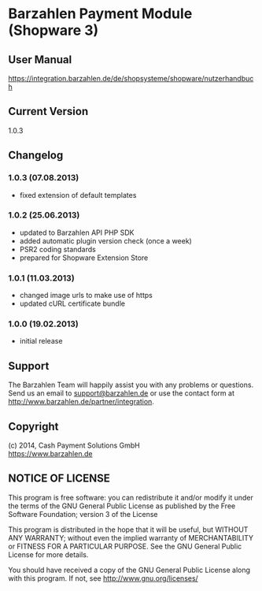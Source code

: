 # Barzahlen Payment Module (Shopware 3)

## User Manual
https://integration.barzahlen.de/de/shopsysteme/shopware/nutzerhandbuch

## Current Version
1.0.3

## Changelog

### 1.0.3 (07.08.2013)
* fixed extension of default templates

### 1.0.2 (25.06.2013)
* updated to Barzahlen API PHP SDK
* added automatic plugin version check (once a week)
* PSR2 coding standards
* prepared for Shopware Extension Store

### 1.0.1 (11.03.2013)
* changed image urls to make use of https
* updated cURL certificate bundle

### 1.0.0 (19.02.2013)
* initial release

## Support
The Barzahlen Team will happily assist you with any problems or questions. Send us an email to support@barzahlen.de or use the contact form at http://www.barzahlen.de/partner/integration.

## Copyright
(c) 2014, Cash Payment Solutions GmbH  
https://www.barzahlen.de

## NOTICE OF LICENSE
This program is free software: you can redistribute it and/or modify it under the terms of the GNU General Public License as published by the Free Software Foundation; version 3 of the License

This program is distributed in the hope that it will be useful, but WITHOUT ANY WARRANTY; without even the implied warranty of MERCHANTABILITY or FITNESS FOR A PARTICULAR PURPOSE. See the GNU General Public License for more details.

You should have received a copy of the GNU General Public License along with this program.  If not, see http://www.gnu.org/licenses/